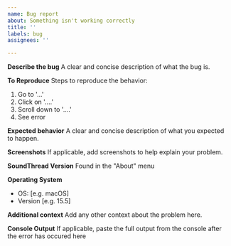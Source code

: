 ```yaml
---
name: Bug report
about: Something isn't working correctly
title: ''
labels: bug
assignees: ''

---
```


**Describe the bug**
A clear and concise description of what the bug is.

**To Reproduce**
Steps to reproduce the behavior:
1. Go to '...'
2. Click on '....'
3. Scroll down to '....'
4. See error

**Expected behavior**
A clear and concise description of what you expected to happen.

**Screenshots**
If applicable, add screenshots to help explain your problem.

**SoundThread Version**
Found in the "About" menu

**Operating System**
 - OS: [e.g. macOS]
 - Version [e.g. 15.5]

**Additional context**
Add any other context about the problem here.

**Console Output**
If applicable, paste the full output from the console after the error has occured here
